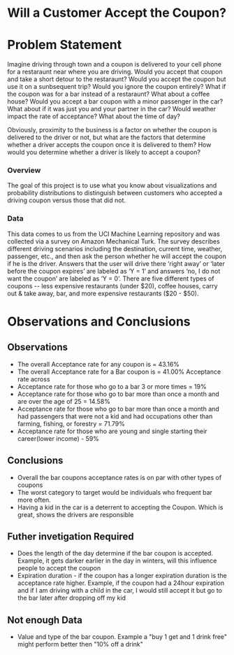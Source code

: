 # Will a Customer Accept the Coupon?

# Problem Statement 

Imagine driving through town and a coupon is delivered to your cell phone for a restaraunt near where you are driving. Would you accept that coupon and take a short detour to the restaraunt? Would you accept the coupon but use it on a sunbsequent trip? Would you ignore the coupon entirely? What if the coupon was for a bar instead of a restaraunt? What about a coffee house? Would you accept a bar coupon with a minor passenger in the car? What about if it was just you and your partner in the car? Would weather impact the rate of acceptance? What about the time of day?

Obviously, proximity to the business is a factor on whether the coupon is delivered to the driver or not, but what are the factors that determine whether a driver accepts the coupon once it is delivered to them? How would you determine whether a driver is likely to accept a coupon?

### Overview

The goal of this project is to use what you know about visualizations and probability distributions to distinguish between customers who accepted a driving coupon versus those that did not.

### Data

This data comes to us from the UCI Machine Learning repository and was collected via a survey on Amazon Mechanical Turk. The survey describes different driving scenarios including the destination, current time, weather, passenger, etc., and then ask the person whether he will accept the coupon if he is the driver. Answers that the user will drive there ‘right away’ or ‘later before the coupon expires’ are labeled as ‘Y = 1’ and answers ‘no, I do not want the coupon’ are labeled as ‘Y = 0’. There are five different types of coupons -- less expensive restaurants (under $20), coffee houses, carry out & take away, bar, and more expensive restaurants ($20 - $50).

# Observations and Conclusions

## Observations
- The overall Acceptance rate for any coupon is = 43.16% 
- The overall Acceptance rate for a Bar coupon is = 41.00% Acceptance rate across
- Acceptance rate for those who go to a bar 3 or more times = 19%
- Acceptance rate for those who go to bar more than once a month and are over the age of 25 = 14.58%
- Acceptance rate for those who go to bar more than once a month and had passengers that were not a kid and had occupations other than farming, fishing, or forestry = 71.79%
- Acceptance rate for those who are young and single starting their career(lower income) - 59%

## Conclusions
- Overall the bar coupons acceptance rates is on par with other types of coupons
- The worst category to target would be individuals who frequent bar more often.
- Having a kid in the car is a deterrent to accepting the Coupon. Which is great, shows the drivers are responsible

## Futher invetigation Required
- Does the length of the day determine if the bar coupon is accepted. Example, it gets darker earlier in the day in winters, will this influence people to accept the coupon
- Expiration duration - if the coupon has a longer expiration duration is the acceptance rate higher. Example, if the coupon had a 24hour expiration and if I am driving with a child in the car, I would still accept it but go to the bar later after dropping off my kid

## Not enough Data
- Value and type of the bar coupon. Example a "buy 1 get and 1 drink free" might perform better then "10% off a drink"